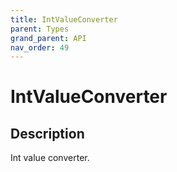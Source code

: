 ```yaml
---
title: IntValueConverter
parent: Types
grand_parent: API
nav_order: 49
---
```

# IntValueConverter
## Description
Int value converter.
